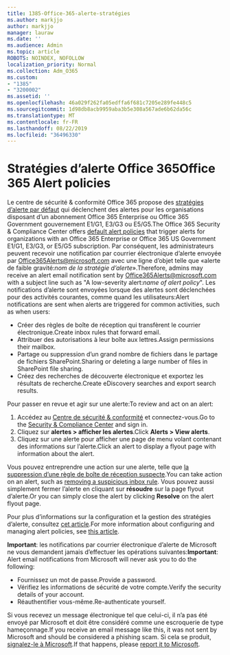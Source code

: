 ```yaml
---
title: 1385-Office-365-alerte-stratégies
ms.author: markjjo
author: markjjo
manager: lauraw
ms.date: ''
ms.audience: Admin
ms.topic: article
ROBOTS: NOINDEX, NOFOLLOW
localization_priority: Normal
ms.collection: Adm_O365
ms.custom:
- "1385"
- "3200002"
ms.assetid: ''
ms.openlocfilehash: 46a029f262fa05edffa6f681c7205e289fe448c5
ms.sourcegitcommit: 1d98db8acb9959aba3b5e308a567ade6b62da56c
ms.translationtype: MT
ms.contentlocale: fr-FR
ms.lasthandoff: 08/22/2019
ms.locfileid: "36496330"
---
```

# <a name="office-365-alert-policies"></a><span data-ttu-id="9e71e-102">Stratégies d’alerte Office 365</span><span class="sxs-lookup"><span data-stu-id="9e71e-102">Office 365 Alert policies</span></span>

<span data-ttu-id="9e71e-103">Le centre de sécurité & conformité Office 365 propose des [stratégies d’alerte par défaut](https://docs.microsoft.com/office365/securitycompliance/alert-policies#default-alert-policies) qui déclenchent des alertes pour les organisations disposant d’un abonnement Office 365 Enterprise ou Office 365 Government gouvernement E1/G1, E3/G3 ou E5/G5.</span><span class="sxs-lookup"><span data-stu-id="9e71e-103">The Office 365 Security & Compliance Center offers [default alert policies](https://docs.microsoft.com/office365/securitycompliance/alert-policies#default-alert-policies) that trigger alerts for organizations with an Office 365 Enterprise or Office 365 US Government E1/G1, E3/G3, or E5/G5 subscription.</span></span> <span data-ttu-id="9e71e-104">Par conséquent, les administrateurs peuvent recevoir une notification par courrier électronique d’alerte envoyée par Office365Alerts@microsoft.com avec une ligne d’objet telle que «alerte de faible gravité:*nom de la stratégie d’alerte*».</span><span class="sxs-lookup"><span data-stu-id="9e71e-104">Therefore, admins may receive an alert email notification sent by Office365Alerts@microsoft.com with a subject line such as "A low-severity alert:*name of alert policy*".</span></span> <span data-ttu-id="9e71e-105">Les notifications d’alerte sont envoyées lorsque des alertes sont déclenchées pour des activités courantes, comme quand les utilisateurs:</span><span class="sxs-lookup"><span data-stu-id="9e71e-105">Alert notifications are sent when alerts are triggered for common activities, such as when users:</span></span>

- <span data-ttu-id="9e71e-106">Créer des règles de boîte de réception qui transfèrent le courrier électronique.</span><span class="sxs-lookup"><span data-stu-id="9e71e-106">Create inbox rules that forward email.</span></span>
- <span data-ttu-id="9e71e-107">Attribuer des autorisations à leur boîte aux lettres.</span><span class="sxs-lookup"><span data-stu-id="9e71e-107">Assign permissions their mailbox.</span></span>
- <span data-ttu-id="9e71e-108">Partage ou suppression d’un grand nombre de fichiers dans le partage de fichiers SharePoint.</span><span class="sxs-lookup"><span data-stu-id="9e71e-108">Sharing or deleting a large number of files in SharePoint file sharing.</span></span>
- <span data-ttu-id="9e71e-109">Créez des recherches de découverte électronique et exportez les résultats de recherche.</span><span class="sxs-lookup"><span data-stu-id="9e71e-109">Create eDiscovery searches and export search results.</span></span>

<span data-ttu-id="9e71e-110">Pour passer en revue et agir sur une alerte:</span><span class="sxs-lookup"><span data-stu-id="9e71e-110">To review and act on an alert:</span></span>

1. <span data-ttu-id="9e71e-111">Accédez au [Centre de sécurité & conformité](https://protection.office.com) et connectez-vous.</span><span class="sxs-lookup"><span data-stu-id="9e71e-111">Go to the [Security & Compliance Center](https://protection.office.com) and sign in.</span></span>
2. <span data-ttu-id="9e71e-112">Cliquez sur **alertes > afficher les alertes**.</span><span class="sxs-lookup"><span data-stu-id="9e71e-112">Click **Alerts > View alerts**.</span></span>
3. <span data-ttu-id="9e71e-113">Cliquez sur une alerte pour afficher une page de menu volant contenant des informations sur l’alerte.</span><span class="sxs-lookup"><span data-stu-id="9e71e-113">Click an alert to display a flyout page with information about the alert.</span></span>

<span data-ttu-id="9e71e-114">Vous pouvez entreprendre une action sur une alerte, telle que [la suppression d’une règle de boîte de réception suspecte](https://docs.microsoft.com/office365/securitycompliance/responding-to-a-compromised-email-account).</span><span class="sxs-lookup"><span data-stu-id="9e71e-114">You can take action on an alert, such as [removing a suspicious inbox rule](https://docs.microsoft.com/office365/securitycompliance/responding-to-a-compromised-email-account).</span></span> <span data-ttu-id="9e71e-115">Vous pouvez aussi simplement fermer l’alerte en cliquant sur **résoudre** sur la page flyout d’alerte.</span><span class="sxs-lookup"><span data-stu-id="9e71e-115">Or you can simply close the alert by clicking **Resolve** on the alert flyout page.</span></span>

<span data-ttu-id="9e71e-116">Pour plus d’informations sur la configuration et la gestion des stratégies d’alerte, consultez [cet article](https://docs.microsoft.com/office365/securitycompliance/alert-policies).</span><span class="sxs-lookup"><span data-stu-id="9e71e-116">For more information about configuring and managing alert policies, see  [this article](https://docs.microsoft.com/office365/securitycompliance/alert-policies).</span></span>

<span data-ttu-id="9e71e-117">**Important**: les notifications par courrier électronique d’alerte de Microsoft ne vous demandent jamais d’effectuer les opérations suivantes:</span><span class="sxs-lookup"><span data-stu-id="9e71e-117">**Important**: Alert email notifications from Microsoft will never ask you to do the following:</span></span>

- <span data-ttu-id="9e71e-118">Fournissez un mot de passe.</span><span class="sxs-lookup"><span data-stu-id="9e71e-118">Provide a password.</span></span>
- <span data-ttu-id="9e71e-119">Vérifiez les informations de sécurité de votre compte.</span><span class="sxs-lookup"><span data-stu-id="9e71e-119">Verify the security details of your account.</span></span>
- <span data-ttu-id="9e71e-120">Réauthentifier vous-même.</span><span class="sxs-lookup"><span data-stu-id="9e71e-120">Re-authenticate yourself.</span></span>

<span data-ttu-id="9e71e-121">Si vous recevez un message électronique tel que celui-ci, il n’a pas été envoyé par Microsoft et doit être considéré comme une escroquerie de type hameçonnage.</span><span class="sxs-lookup"><span data-stu-id="9e71e-121">If you receive an email message like this, it was not sent by Microsoft and should be considered a phishing scam.</span></span> <span data-ttu-id="9e71e-122">Si cela se produit, [signalez-le à Microsoft](https://docs.microsoft.com/office365/SecurityCompliance/report-junk-email-and-phishing-scams-in-outlook-on-the-web-eop).</span><span class="sxs-lookup"><span data-stu-id="9e71e-122">If that happens, please [report it to Microsoft](https://docs.microsoft.com/office365/SecurityCompliance/report-junk-email-and-phishing-scams-in-outlook-on-the-web-eop).</span></span>